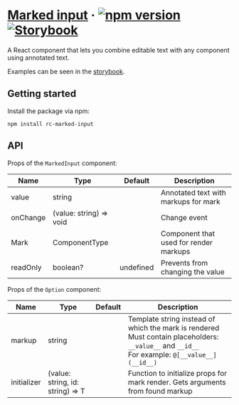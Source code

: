 # [Marked input](https://marked-input.vercel.app) &middot; [![npm version](https://img.shields.io/npm/v/rc-marked-input.svg?style=flat)](https://www.npmjs.com/package/rc-marked-input) [![Storybook](https://gw.alipayobjects.com/mdn/ob_info/afts/img/A*CQXNTZfK1vwAAAAAAAAAAABjAQAAAQ/original)](https://marked-input.vercel.app)


A React component that lets you combine editable text with any component using annotated text.

Examples can be seen in the [storybook](https://marked-input.vercel.app).

## Getting started

Install the package via npm:

```
npm install rc-marked-input
```


## API

Props of the `MarkedInput` component:

| Name     | Type                    | Default   | Description                            |
|----------|-------------------------|-----------|----------------------------------------|
| value    | string                  |           | Annotated text with markups for mark   |
| onChange | (value: string) => void |           | Change event                           |
| Mark     | ComponentType<T>        |           | Component that used for render markups |
| readOnly | boolean?                | undefined | Prevents from changing the value       |

Props of the `Option` component:

| Name        | Type                             | Default | Description                                                                                                                                            |
|-------------|----------------------------------|---------|--------------------------------------------------------------------------------------------------------------------------------------------------------|
| markup      | string                           |         | Template string instead of which the mark is rendered<br/>Must contain placeholders: `__value__` and `__id__`<br/> For example: `@[__value__](__id__)` |
| initializer | (value: string, id: string) => T |         | Function to initialize props for mark render. Gets arguments from found markup                                                                         |
